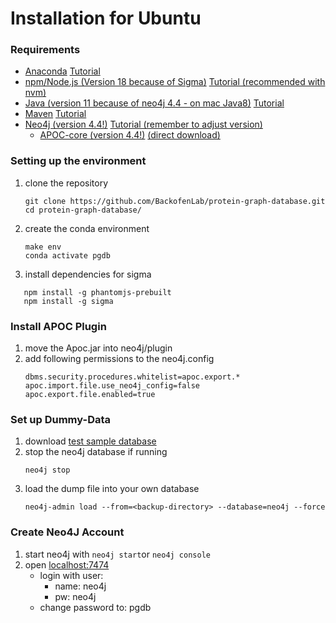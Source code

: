 # Installation for Ubuntu

### Requirements
- [Anaconda](https://conda.io/en/latest/)  [Tutorial](https://docs.anaconda.com/free/anaconda/install/linux/)
- [npm/Node.js (Version 18 because of Sigma)](https://nodejs.org/en/download) [Tutorial (recommended with nvm)](https://www.digitalocean.com/community/tutorials/how-to-install-node-js-on-ubuntu-22-04)
- [Java (version 11 because of neo4j 4.4 - on mac Java8)](https://adoptium.net/de/temurin/archive/?version=11) [Tutorial](https://wiki.ubuntuusers.de/Java/Installation/OpenJDK/)
- [Maven](https://maven.apache.org/download.cgi) [Tutorial](https://www.digitalocean.com/community/tutorials/install-maven-linux-ubuntu)
- [Neo4j (version 4.4!)](https://neo4j.com/download-center/) [Tutorial (remember to adjust version)](https://www.digitalocean.com/community/tutorials/how-to-install-and-configure-neo4j-on-ubuntu-20-04)
  - [APOC-core (version 4.4!)](https://neo4j.com/labs/apoc/4.4/installation/) [(direct download)](https://github.com/neo4j-contrib/neo4j-apoc-procedures/releases/4.4.0.1)

### Setting up the environment
1. clone the repository
   ```commandline
   git clone https://github.com/BackofenLab/protein-graph-database.git
   cd protein-graph-database/
   ```
2. create the conda environment
   ```commandline
   make env
   conda activate pgdb
   ```
3. install dependencies for sigma
```commandline
   npm install -g phantomjs-prebuilt
   npm install -g sigma
   ```

### Install APOC Plugin
1. move the Apoc.jar into neo4j/plugin
2. add following permissions to the neo4j.config
   ````commandline
   dbms.security.procedures.whitelist=apoc.export.*
   apoc.import.file.use_neo4j_config=false
   apoc.export.file.enabled=true
   ````

### Set up Dummy-Data
1. download [test sample database](https://drive.google.com/file/d/1S8_O2HCeMKwukwnTHlFmf1KLQnbfcXAN/view)
2. stop the neo4j database if running
   ```commandline
   neo4j stop
   ```
3. load the dump file into your own database
   ````commandline
   neo4j-admin load --from=<backup-directory> --database=neo4j --force
   ````

### Create Neo4J Account
1. start neo4j with ````neo4j start````or ````neo4j console````
2. open [localhost:7474](http://localhost:7474/browser/)
   - login with user:
     - name: neo4j 
     - pw: neo4j
   - change password to: pgdb
